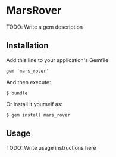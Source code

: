 # MarsRover

TODO: Write a gem description

## Installation

Add this line to your application's Gemfile:

    gem 'mars_rover'

And then execute:

    $ bundle

Or install it yourself as:

    $ gem install mars_rover

## Usage

TODO: Write usage instructions here
